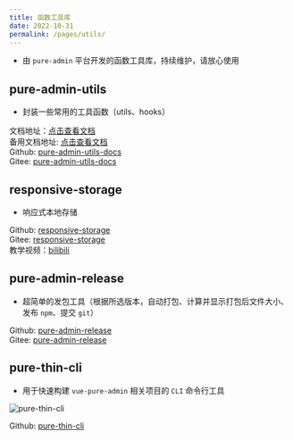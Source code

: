 ```yaml
---
title: 函数工具库
date: 2022-10-31
permalink: /pages/utils/
---
```


- 由 `pure-admin` 平台开发的函数工具库，持续维护，请放心使用

## pure-admin-utils

- 封装一些常用的工具函数（utils、hooks）

文档地址：[点击查看文档](https://pure-admin-utils.netlify.app)  
备用文档地址: [点击查看文档](https://xiaoxian521.github.io/pure-admin-utils-docs)  
Github: [pure-admin-utils-docs](https://github.com/xiaoxian521/pure-admin-utils-docs)  
Gitee: [pure-admin-utils-docs](https://gitee.com/yiming_chang/pure-admin-utils-docs)

## responsive-storage

- 响应式本地存储

Github: [responsive-storage](https://github.com/xiaoxian521/responsive-storage)  
Gitee: [responsive-storage](https://gitee.com/yiming_chang/responsive-storage)  
教学视频：[bilibili](https://www.bilibili.com/video/BV1RT411u7fh/)

## pure-admin-release

- 超简单的发包工具（根据所选版本，自动打包、计算并显示打包后文件大小、发布 `npm`、提交 `git`）

Github: [pure-admin-release](https://github.com/xiaoxian521/pure-admin-release)  
Gitee: [pure-admin-release](https://gitee.com/yiming_chang/pure-admin-release)

## pure-thin-cli

- 用于快速构建 `vue-pure-admin` 相关项目的 `CLI` 命令行工具

![pure-thin-cli](~@alias/img/guide/pure-thin-cli.gif)

Github: [pure-thin-cli](https://github.com/Ten-K/pure-thin-cli)
